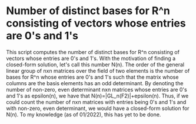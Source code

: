 # Number of distinct bases for R^n consisting of vectors whose entries are 0's and 1's

This script computes the number of distinct bases for R^n consisting of vectors whose entries are 0's and 1's. With the motivation of finding a closed-form solution, let's call this number N(n). The order of the general linear group of nxn matrices over the field of two elements is the number of bases for R^n whose entries are 0's and 1's such that the matrix whose columns are the basis elements has an odd determinant. By denoting the number of non-zero, even determinant nxn matrices whose entries are 0's and 1's as epsilon(n), we have that N(n)=|GL_n(F2)|+epsilon(n). Thus, if we could count the number of nxn matrices with entries being 0's and 1's and with non-zero, even determinant, we would have a closed-form solution for N(n). To my knowledge (as of 01/2022), this has yet to be done.
